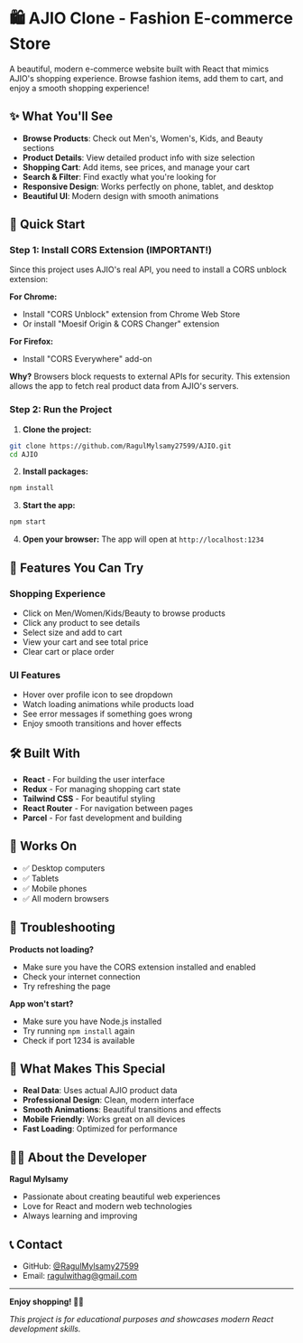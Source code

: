 # 🛍️ AJIO Clone - Fashion E-commerce Store

A beautiful, modern e-commerce website built with React that mimics AJIO's shopping experience. Browse fashion items, add them to cart, and enjoy a smooth shopping experience!

## ✨ What You'll See

- **Browse Products**: Check out Men's, Women's, Kids, and Beauty sections
- **Product Details**: View detailed product info with size selection
- **Shopping Cart**: Add items, see prices, and manage your cart
- **Search & Filter**: Find exactly what you're looking for
- **Responsive Design**: Works perfectly on phone, tablet, and desktop
- **Beautiful UI**: Modern design with smooth animations

## 🚀 Quick Start

### Step 1: Install CORS Extension (IMPORTANT!)

Since this project uses AJIO's real API, you need to install a CORS unblock extension:

**For Chrome:**

- Install "CORS Unblock" extension from Chrome Web Store
- Or install "Moesif Origin & CORS Changer" extension

**For Firefox:**

- Install "CORS Everywhere" add-on

**Why?** Browsers block requests to external APIs for security. This extension allows the app to fetch real product data from AJIO's servers.

### Step 2: Run the Project

1. **Clone the project:**

```bash
git clone https://github.com/RagulMylsamy27599/AJIO.git
cd AJIO
```

2. **Install packages:**

```bash
npm install
```

3. **Start the app:**

```bash
npm start
```

4. **Open your browser:**
   The app will open at `http://localhost:1234`

## 🎯 Features You Can Try

### Shopping Experience

- Click on Men/Women/Kids/Beauty to browse products
- Click any product to see details
- Select size and add to cart
- View your cart and see total price
- Clear cart or place order

### UI Features

- Hover over profile icon to see dropdown
- Watch loading animations while products load
- See error messages if something goes wrong
- Enjoy smooth transitions and hover effects

## 🛠️ Built With

- **React** - For building the user interface
- **Redux** - For managing shopping cart state
- **Tailwind CSS** - For beautiful styling
- **React Router** - For navigation between pages
- **Parcel** - For fast development and building

## 📱 Works On

- ✅ Desktop computers
- ✅ Tablets
- ✅ Mobile phones
- ✅ All modern browsers

## 🔧 Troubleshooting

**Products not loading?**

- Make sure you have the CORS extension installed and enabled
- Check your internet connection
- Try refreshing the page

**App won't start?**

- Make sure you have Node.js installed
- Try running `npm install` again
- Check if port 1234 is available

## 🎨 What Makes This Special

- **Real Data**: Uses actual AJIO product data
- **Professional Design**: Clean, modern interface
- **Smooth Animations**: Beautiful transitions and effects
- **Mobile Friendly**: Works great on all devices
- **Fast Loading**: Optimized for performance

## 👨‍💻 About the Developer

**Ragul Mylsamy**

- Passionate about creating beautiful web experiences
- Love for React and modern web technologies
- Always learning and improving

## 📞 Contact

- GitHub: [@RagulMylsamy27599](https://github.com/RagulMylsamy27599)
- Email: ragulwithag@gmail.com

---

**Enjoy shopping! 🛒✨**

_This project is for educational purposes and showcases modern React development skills._

